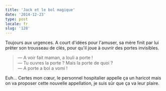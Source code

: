 ```yaml
---
title: 'Jack et le bol magique'
date: '2014-12-23'
type: post
locale: fr
slug: '128'
---
```


Toujours aux urgences. A court d'idées pour l'amuser, sa mère finit par lui prêter son trousseau de clés, pour qu'il joue à ouvrir des portes invisibles.

> — A voir fait maman, a louli a porte !  
> — Tu ouvres la porte ? Mais la porte de quoi ?  
> — A porte a bol a vomi !

Euh... Certes mon cœur, le personnel hospitalier appelle ça un haricot mais on va proposer cette nouvelle appellation, je suis sûr que ça va leur plaire.

